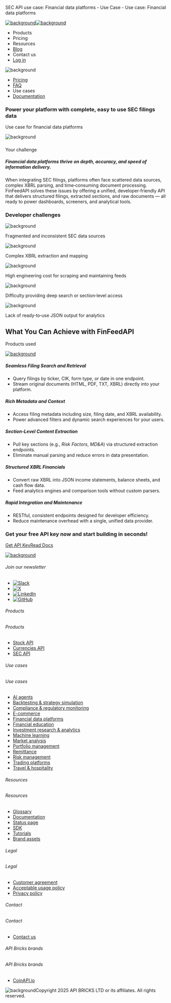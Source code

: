SEC API use case: Financial data platforms - Use Case - Use case: Financial data platforms

[![background](/_next/image?url=https%3A%2F%2Fcdn.sanity.io%2Fimages%2Fxpx4czto%2Fproduction%2Fc9a795fc7fb3558997d636211a44e71eb59288f0-773x184.png&w=1920&q=75)![background](https://cdn.sanity.io/images/xpx4czto/production/875913d8710b3054c19fad19673dc5592614265e-773x184.svg)](/)

* Products
* Pricing
* Resources
* [Blog](/blog)
* Contact us
* [Log in](https://console.finfeedapi.com/?link=/apikeys/create)

![background](https://cdn.sanity.io/images/xpx4czto/production/32ba59a0fee88718638ab2e29481527f400e832f-751x233.svg)

* [Pricing](/products/sec-api/pricing)
* [FAQ](/products/sec-api/faq)
* Use cases
* [Documentation](https://docs.finfeedapi.com/sec-api/)

### Power your platform with complete, easy to use SEC filings data

Use case for financial data platforms

![background](https://cdn.sanity.io/images/xpx4czto/production/03d6dd18f00981038ac4a8dc7496b07465657f8c-335x335.svg)

###

Your challenge

##### Financial data platforms thrive on depth, accuracy, and speed of information delivery.

When integrating SEC filings, platforms often face scattered data sources, complex XBRL parsing, and time‑consuming document processing. FinFeedAPI solves these issues by offering a unified, developer‑friendly API that delivers structured filings, extracted sections, and raw documents — all ready to power dashboards, screeners, and analytical tools.

### Developer challenges

![background](/img/usecase/section-points.svg)

Fragmented and inconsistent SEC data sources

![background](/img/usecase/section-points.svg)

Complex XBRL extraction and mapping

![background](/img/usecase/section-points.svg)

High engineering cost for scraping and maintaining feeds

![background](/img/usecase/section-points.svg)

Difficulty providing deep search or section‑level access

![background](/img/usecase/section-points.svg)

Lack of ready‑to‑use JSON output for analytics

What You Can Achieve with FinFeedAPI
------------------------------------

Products used

[![background](https://cdn.sanity.io/images/xpx4czto/production/8bf5972218331e69f017befbff42b4d60c0432b5-1000x1000.svg)](/products/sec-api "SEC API")

##### Seamless Filing Search and Retrieval

* Query filings by ticker, CIK, form type, or date in one endpoint.
* Stream original documents (HTML, PDF, TXT, XBRL) directly into your platform.

##### Rich Metadata and Context

* Access filing metadata including size, filing date, and XBRL availability.
* Power advanced filters and dynamic search experiences for your users.

##### Section‑Level Content Extraction

* Pull key sections (e.g., *Risk Factors*, *MD&A*) via structured extraction endpoints.
* Eliminate manual parsing and reduce errors in data presentation.

##### Structured XBRL Financials

* Convert raw XBRL into JSON income statements, balance sheets, and cash flow data.
* Feed analytics engines and comparison tools without custom parsers.

##### Rapid Integration and Maintenance

* RESTful, consistent endpoints designed for developer efficiency.
* Reduce maintenance overhead with a single, unified data provider.

### Get your free API key now and start building in seconds!

[Get API Key](https://console.finfeedapi.com/?link=/apikeys/create)[Read Docs](https://docs.finfeedapi.com/)

[![background](https://cdn.sanity.io/images/xpx4czto/production/8a2788aebc71f7f5dce82eb1b7a5e5cec9a64838-773x184.svg)](/)

###### Join our newsletter

* [![Slack](https://cdn.sanity.io/images/xpx4czto/production/26371f7c1474b3ce9e67c32e006a140ddd704b95-512x512.svg)](https://finfeedapi.slack.com/x-p8539721774929-8529109118914-8531038476964/messages/C08FVM7P68H)
* [![X](/_next/image?url=https%3A%2F%2Fcdn.sanity.io%2Fimages%2Fxpx4czto%2Fproduction%2F0aa41878d0ceb77292d9f847b2f4e21d688460c1-2400x2453.png&w=64&q=75)](https://x.com/FinFeedAPI "Follow FinFeedAPI on X")
* [![LinkedIn](/_next/image?url=https%3A%2F%2Fcdn.sanity.io%2Fimages%2Fxpx4czto%2Fproduction%2Fb9ce6f119974543779bbcad7563e234be8edd900-840x779.png&w=64&q=75)](https://www.linkedin.com/company/finfeedapi/?viewAsMember=true "Join FinFeedAPI on LinkedIn")
* [![GitHub](https://cdn.sanity.io/images/xpx4czto/production/f202b6faccfd5cc46299b976c2635fee60b55aa0-98x96.svg)](https://github.com/api-bricks/api-bricks-sdk/tree/master/finfeedapi)

###### Products

###### Products

* [Stock API](/products/stock-api)
* [Currencies API](/products/currencies-api)
* [SEC API](/products/sec-api)

###### Use cases

###### Use cases

* [AI agents](/use-case/ai-agents)
* [Backtesting & strategy simulation](/use-case/backtesting-strategy-simulation)
* [Compliance & regulatory monitoring](/use-case/compliance-regulatory-monitoring)
* [E-commerce](/use-case/e-commerce)
* [Financial data platforms](/use-case/financial-data-platforms)
* [Financial education](/use-case/education-platforms)
* [Investment research & analytics](/use-case/investment-research-analytics)
* [Machine learning](/use-case/machine-learning)
* [Market analysis](/use-case/market-analysis)
* [Portfolio management](/use-case/portfolio-management)
* [Remittance](/use-case/remittance)
* [Risk management](/use-case/risk-management)
* [Trading platforms](/use-case/trading-platforms)
* [Travel & hospitality](/use-case/travel-hospitality)

###### Resources

###### Resources

* [Glossary](/learn/glossary)
* [Documentation](https://docs.finfeedapi.com/)
* [Status page](https://status.finfeedapi.com/)
* [SDK](https://github.com/api-bricks/api-bricks-sdk/tree/master/finfeedapi)
* [Tutorials](https://github.com/api-bricks/api-bricks-sdk/tree/master/finfeedapi/sec-api-rest/tutorials)
* [Brand assets](https://brandfetch.com/finfeedapi.com)

###### Legal

###### Legal

* [Customer agreement](/legal#link-479af90ac5b8)
* [Acceptable usage policy](/legal#link-469068dc1416)
* [Privacy policy](/legal#link-192d9f962f94)

###### Contact

###### Contact

* [Contact us](/contact-us)

###### API Bricks brands

###### API Bricks brands

* [CoinAPI.io](https://www.coinapi.io/?utm_source=finfeedapi&utm_medium=referral&utm_campaign=finfeedapi_footer)

![background](https://cdn.sanity.io/images/xpx4czto/production/33a64ee50c88a79ba86cc35ba36e9eb13987bbe7-152x184.svg)Copyright 2025 API BRICKS LTD or its affiliates. All rights reserved.